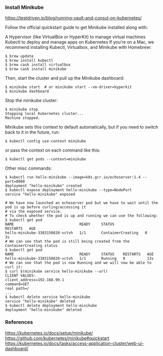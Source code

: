 
### Install Minikube
https://testdriven.io/blog/running-vault-and-consul-on-kubernetes/

Follow the official quickstart guide to get Minikube installed along with:

A Hypervisor (like VirtualBox or HyperKit) to manage virtual machines
Kubectl to deploy and manage apps on Kubernetes
If you’re on a Mac, we recommend installing Kubectl, Virtualbox, and Minikube with Homebrew:
```
$ brew update
$ brew install kubectl
$ brew cask install virtualbox
$ brew cask install minikube
```

Then, start the cluster and pull up the Minikube dashboard:
```
$ minikube start  # or minikube start --vm-driver=hyperkit
$ minikube dashboard
```

Stop the minikube cluster:
```
$ minikube stop
Stopping local Kubernetes cluster...
Machine stopped.
```

Minikube sets this context to default automatically, but if you need to switch back to it in the future, run:
```
$ kubectl config use-context minikube
```
or pass the context on each command like this:
```
$ kubectl get pods --context=minikube
```

Other misc commands:
```
$ kubectl run hello-minikube --image=k8s.gcr.io/echoserver:1.4 --port=8080
deployment "hello-minikube" created
$ kubectl expose deployment hello-minikube --type=NodePort
service "hello-minikube" exposed

# We have now launched an echoserver pod but we have to wait until the pod is up before curling/accessing it
# via the exposed service.
# To check whether the pod is up and running we can use the following:
$ kubectl get pod
NAME                              READY     STATUS              RESTARTS   AGE
hello-minikube-3383150820-vctvh   1/1       ContainerCreating   0          3s
# We can see that the pod is still being created from the ContainerCreating status
$ kubectl get pod
NAME                              READY     STATUS    RESTARTS   AGE
hello-minikube-3383150820-vctvh   1/1       Running   0          13s
# We can see that the pod is now Running and we will now be able to curl it:
$ curl $(minikube service hello-minikube --url)
CLIENT VALUES:
client_address=192.168.99.1
command=GET
real path=/
...
$ kubectl delete service hello-minikube
service "hello-minikube" deleted
$ kubectl delete deployment hello-minikube
deployment "hello-minikube" deleted
```

### References
https://kubernetes.io/docs/setup/minikube/
https://github.com/kubernetes/minikube#quickstart
https://kubernetes.io/docs/tasks/access-application-cluster/web-ui-dashboard/